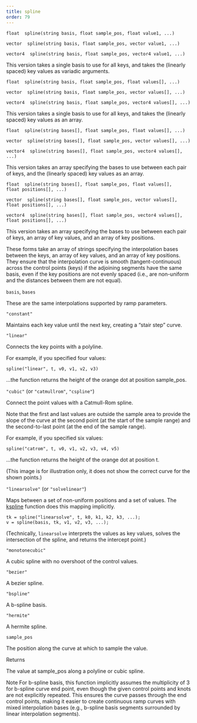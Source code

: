 ```yaml
---
title: spline
order: 79
---
```

`float  spline(string basis, float sample_pos, float value1, ...)`

`vector  spline(string basis, float sample_pos, vector value1, ...)`

`vector4  spline(string basis, float sample_pos, vector4 value1, ...)`

This version takes a single basis to use for all keys, and takes the (linearly spaced) key values as variadic arguments.

`float  spline(string basis, float sample_pos, float values[], ...)`

`vector  spline(string basis, float sample_pos, vector values[], ...)`

`vector4  spline(string basis, float sample_pos, vector4 values[], ...)`

This version takes a single basis to use for all keys, and takes the (linearly spaced) key values as an array.

`float  spline(string bases[], float sample_pos, float values[], ...)`

`vector  spline(string bases[], float sample_pos, vector values[], ...)`

`vector4  spline(string bases[], float sample_pos, vector4 values[], ...)`

This version takes an array specifying the bases to use between each pair of keys, and the (linearly spaced) key values as an array.

`float  spline(string bases[], float sample_pos, float values[], float positions[], ...)`

`vector  spline(string bases[], float sample_pos, vector values[], float positions[], ...)`

`vector4  spline(string bases[], float sample_pos, vector4 values[], float positions[], ...)`

This version takes an array specifying the bases to use between each pair of keys, an array of key values, and an array of key positions.

These forms take an array of strings specifying the interpolation
bases between the keys, an array of key values, and an array of key positions.
They ensure that the interpolation curve is smooth (tangent-continuous) across
the control points (keys) if the adjoining segments have the same basis, even if
the key positions are not evenly spaced (i.e., are non-uniform and the distances
between them are not equal).

`basis`, `bases`

These are the same interpolations supported by ramp parameters.

`"constant"`

Maintains each key value until the next key, creating a “stair step” curve.

`"linear"`

Connects the key points with a polyline.

For example, if you specified four values:

```vex
spline("linear", t, v0, v1, v2, v3)

```

…the function returns the height of the orange dot at position sample_pos.

`"cubic"` (or `"catmullrom"`, `"cspline"`)

Connect the point values with a Catmull-Rom spline.

Note that the first and last values are outside the sample area to
provide the slope of the curve at the second point (at the start of the
sample range) and the second-to-last point (at the end of the sample
range).

For example, if you specified six values:

```vex
spline("catrom", t, v0, v1, v2, v3, v4, v5)

```

…the function returns the height of the orange dot at position t.

(This image is for illustration only, it does not show the correct
curve for the shown points.)

`"linearsolve"` (or `"solvelinear"`)

Maps between a set of non-uniform positions and a set of values.
The [kspline](kspline.html "Returns an interpolated value along a curve defined by a basis and key/position pairs.") function does this mapping implicitly.

```vex
tk = spline("linearsolve", t, k0, k1, k2, k3, ...);
v = spline(basis, tk, v1, v2, v3, ...);

```

(Technically, `linearsolve` interprets the values as key values, solves the
intersection of the spline, and returns the intercept point.)

`"monotonecubic"`

A cubic spline with no overshoot of the control values.

`"bezier"`

A bezier spline.

`"bspline"`

A b-spline basis.

`"hermite"`

A hermite spline.

`sample_pos`

The position along the curve at which to sample the value.

Returns

The value at sample_pos along a polyline or cubic spline.

Note
For b-spline basis, this function implicitly assumes the multiplicity of 3
for b-spline curve end point, even though the given control points and
knots are not explicitly repeated. This ensures the curve passes through the
end control points, making it easier to create continuous ramp curves with
mixed interpolation bases (e.g., b-spline basis segments surrounded by
linear interpolation segments).
